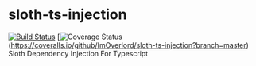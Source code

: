 # sloth-ts-injection

[![Build Status](https://travis-ci.org/ImOverlord/sloth-ts-injection.svg?branch=master)](https://travis-ci.org/ImOverlord/sloth-ts-injection)
[![Coverage Status](https://coveralls.io/repos/github/ImOverlord/sloth-ts-injection/badge.svg?branch=master)(https://coveralls.io/github/ImOverlord/sloth-ts-injection?branch=master)
Sloth Dependency Injection For Typescript
